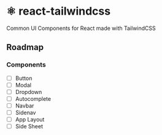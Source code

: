 # ⚛️ react-tailwindcss
Common UI Components for React made with TailwindCSS

## Roadmap

### Components

- [ ] Button
- [ ] Modal
- [ ] Dropdown
- [ ] Autocomplete
- [ ] Navbar
- [ ] Sidenav
- [ ] App Layout
- [ ] Side Sheet
